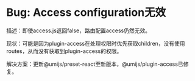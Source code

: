 # Bug: Access configuration无效

描述：即使access.js返回false，路由配置access仍然无效。

现状：可能是因为plugin-access在处理权限时优先获取children，没有使用routes，从而没有获取到plugin-access的权限。

解决方案：更新@umijs/preset-react至新版本，@umijs/plugin-access已修复。
